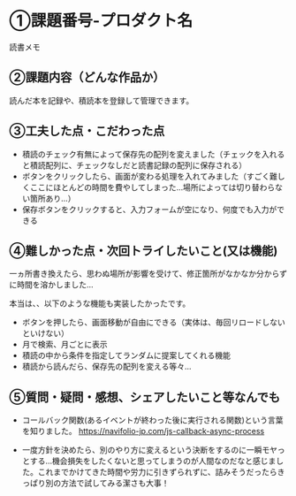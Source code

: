 # ①課題番号-プロダクト名
読書メモ


## ②課題内容（どんな作品か）
読んだ本を記録や、積読本を登録して管理できます。


## ③工夫した点・こだわった点
- 積読のチェック有無によって保存先の配列を変えました（チェックを入れると積読配列に、チェックなしだと読書記録の配列に保存される）
- ボタンをクリックしたら、画面が変わる処理を入れてみました（すごく難しくここにほとんどの時間を費やしてしまった…場所によっては切り替わらない箇所あり…）
- 保存ボタンをクリックすると、入力フォームが空になり、何度でも入力ができる

## ④難しかった点・次回トライしたいこと(又は機能)
一ヵ所書き換えたら、思わぬ場所が影響を受けて、修正箇所がなかなか分からずに時間を溶かしました…

本当は、、以下のような機能も実装したかったです。
- ボタンを押したら、画面移動が自由にできる（実体は、毎回リロードしないといけない）
- 月で検索、月ごとに表示
- 積読の中から条件を指定してランダムに提案してくれる機能
- 積読から読んだら、保存先の配列を変える等々…


## ⑤質問・疑問・感想、シェアしたいこと等なんでも
- コールバック関数(あるイベントが終わった後に実行される関数)という言葉を知りました。
https://navifolio-jp.com/js-callback-async-process

- 一度方針を決めたら、別のやり方に変えるという決断をするのに一瞬モヤっとする…機会損失をしたくないと思ってしまうのが人間なのだなと感じました。これまでかけてきた時間や労力に引きずられずに、詰みそうだったらきっぱり別の方法で試してみる潔さも大事！
